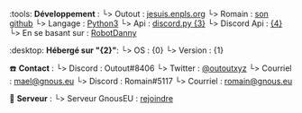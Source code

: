 
:tools: **Développement** :
  └> Outout : [jesuis.enpls.org](https://jesuis.enpls.org/)
  └> Romain : [son github](http://git.gnous.eu/Romain)
  └> Langage : [Python3](http://www.python.org/)
  └> Api : [discord.py {3}](https://github.com/Rapptz/discord.py)
  └> Discord Api : [{4}]({4})
  └> En se basant sur : [RobotDanny](https://github.com/Rapptz/RoboDanny)

:desktop: **Hébergé sur "{2}"**: 
  └> OS : {0}
  └> Version : {1}

:telephone: **Contact** :
  └> Discord : Outout#8406
  └> Twitter : [@outoutxyz](https://twitter.com/outouxyz)
  └> Courriel : [mael@gnous.eu](mailto:mael@gnous.eu)
  └> Discord : Romain#5117
  └> Courriel : [romain@gnous.eu](mailto:romain@gnous.eu)


:link: **Serveur** :
  └> Serveur GnousEU : [rejoindre](https://discord.gg/URKy7yd)


